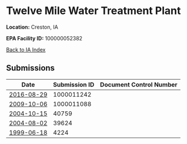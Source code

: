 # Twelve Mile Water Treatment Plant

**Location:** Creston, IA

**EPA Facility ID:** 100000052382

[Back to IA Index](../../index.md)

## Submissions

| Date | Submission ID | Document Control Number |
|------|--------------|-------------------------|
| [2016-08-29](submissions/1000011242.md) | 1000011242 |  |
| [2009-10-06](submissions/1000011088.md) | 1000011088 |  |
| [2004-10-15](submissions/40759.md) | 40759 |  |
| [2004-08-02](submissions/39624.md) | 39624 |  |
| [1999-06-18](submissions/4224.md) | 4224 |  |
